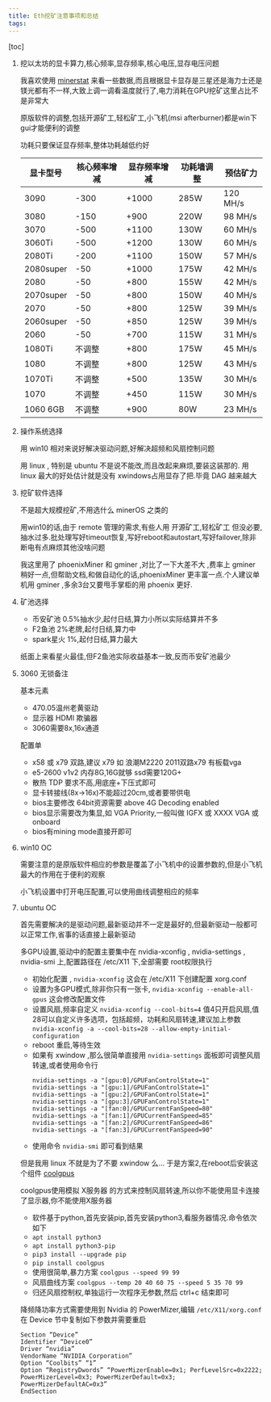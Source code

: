 ```yaml
---
title: Eth挖矿注意事项和总结
tags: 
---
```


[toc]

1. 挖以太坊的显卡算力,核心频率,显存频率,核心电压,显存电压问题

	我喜欢使用 [minerstat](https://minerstat.com/hardware) 来看一些数据,而且根据显卡显存是三星还是海力士还是镁光都有不一样,大致上调一调看温度就行了,电力消耗在GPU挖矿这里占比不是非常大
	
	原版软件的调整,包括开源矿工,轻松矿工,小飞机(msi afterburner)都是win下gui才能便利的调整
	
	功耗只要保证显存频率,整体功耗越低约好

	显卡型号 | 核心频率增减 | 显存频率增减 | 功耗墙调整 | 预估矿力
	---------|--------------|--------------|------------|---------
	3090 |	    -300 |	    +1000 |	285W |	120 MH/s
	3080 |	    -150 |	    +900 |	220W |	98 MH/s
	3070 |	    -500 |	    +1100 |	130W |	60 MH/s
	3060Ti |	-500 |	    +1200 |	130W |	60 MH/s
	2080Ti |    -200 |	    +1100 |	150W |	57 MH/s
	2080super |	-50 |	  +1000 | 175W | 42 MH/s
	2080 |	     -50 |	       +800 | 155W | 42 MH/s
	2070super |	-50 |	   +800 | 150W | 40 MH/s
	2070 |	     -50 |	       +800 | 125W | 39 MH/s
	2060super |	-50 |	   +850 | 125W | 39 MH/s
	2060 |	     -50 |	       +700 | 115W | 31 MH/s
	1080Ti |	不调整 |   +800 |	175W | 45 MH/s
	1080 |	     不调整 |	 +800 |	125W |	43 MH/s
	1070Ti |	不调整 |	+500 |	135W | 30 MH/s
	1070 |	     不调整 |	 +450 |	115W |	30 MH/s
	1060 6GB | 不调整 | +900 |	80W |	 23 MH/s
	
2. 操作系统选择

	用 win10 相对来说好解决驱动问题,好解决超频和风扇控制问题
	
	用 linux , 特别是 ubuntu 不是说不能改,而且改起来麻烦,要装这装那的. 用 linux 最大的好处估计就是没有 xwindows占用显存了把.毕竟 DAG 越来越大
	
3. 挖矿软件选择

	不是超大规模挖矿,不用选什么 minerOS 之类的
	
	用win10的话,由于 remote 管理的需求,有些人用 开源矿工,轻松矿工 但没必要,抽水过多.批处理写好timeout恢复,写好reboot和autostart,写好failover,除非断电有点麻烦其他没啥问题
	
	我这里用了 phoenixMiner 和 gminer ,对比了一下大差不大 ,费率上 gminer 稍好一点,但帮助文档,和做自动化的话,phoenixMiner 更丰富一点.个人建议单机用 gminer ,多余3台又要甩手掌柜的用 phoenix 更好.

4. 矿池选择

	- 币安矿池 0.5%抽水少,起付日结,算力小所以实际结算并不多
	- F2鱼池 2%老牌,起付日结,算力中
	- spark星火 1%,起付日结,算力最大
		
	纸面上来看星火最佳,但F2鱼池实际收益基本一致,反而币安矿池最少

5. 3060 无锁备注
	
	基本元素
	- 470.05温州老黄驱动
	- 显示器 HDMI 欺骗器
	- 3060需要8x,16x通道

	配置单
	- x58 或 x79 双路,建议 x79 如 浪潮M2220 2011双路x79 有板载vga
	- e5-2600 v1v2 内存8G,16G就够 ssd需要120G+
	- 散热 TDP 要求不高,用底座+下压式即可
	- 显卡转接线(8x->16x)不能超过20cm,或者要带供电
	- bios主要修改 64bit资源需要 above 4G Decoding enabled
	- bios显示需要改为集显,如 VGA Priority,一般叫做 IGFX 或 XXXX VGA 或 onboard
	- bios有mining mode直接开即可
	
6. win10 OC

	需要注意的是原版软件相应的参数是覆盖了小飞机中的设置参数的,但是小飞机最大的作用在于便利的观察
	
	小飞机设置中打开电压配置,可以使用曲线调整相应的频率
	
7. ubuntu OC

	首先需要解决的是驱动问题,最新驱动并不一定是最好的,但最新驱动一般都可以正常工作,省事的话直接上最新驱动
	
	多GPU设置,驱动中的配置主要集中在 nvidia-xconfig , nvidia-settings , nvidia-smi 上,配置路径在 /etc/X11 下,全部需要 root权限执行
	
	- 初始化配置 , `nvidia-xconfig` 这会在 /etc/X11 下创建配置 xorg.conf
	- 设置为多GPU模式,除非你只有一张卡, `nvidia-xconfig --enable-all-gpus` 这会修改配置文件
	- 设置风扇,频率自定义 `nvidia-xconfig --cool-bits=4` 值4只开启风扇,值28可以自定义许多选项，包括超频，功耗和风扇转速,建议加上参数 `nvidia-xconfig -a --cool-bits=28 --allow-empty-initial-configuration`	
	- reboot 重启,等待生效
	- 如果有 xwindow ,那么很简单直接用 `nvidia-settings` 面板即可调整风扇转速,或者使用命令行
		```
		nvidia-settings -a "[gpu:0]/GPUFanControlState=1" 
		nvidia-settings -a "[gpu:1]/GPUFanControlState=1" 
		nvidia-settings -a "[gpu:2]/GPUFanControlState=1" 
		nvidia-settings -a "[gpu:3]/GPUFanControlState=1" 
		nvidia-settings -a "[fan:0]/GPUCurrentFanSpeed=80" 
		nvidia-settings -a "[fan:1]/GPUCurrentFanSpeed=85" 
		nvidia-settings -a "[fan:2]/GPUCurrentFanSpeed=86" 
		nvidia-settings -a "[fan:3]/GPUCurrentFanSpeed=90" 
		```
	- 使用命令 `nvidia-smi` 即可看到结果

	但是我用 linux 不就是为了不要 xwindow 么... 于是方案2,在reboot后安装这个组件 [coolgpus](https://github.com/andyljones/coolgpus)
	
	coolgpus使用模拟 X服务器 的方式来控制风扇转速,所以你不能使用显卡连接了显示器,你不能使用X服务器
	
	- 软件基于python,首先安装pip,首先安装python3,看服务器情况.命令依次如下 
	- `apt install python3`
	- `apt install python3-pip`
	- `pip3 install --upgrade pip`
	- `pip install coolgpus`
	- 使用很简单,暴力方案 `coolgpus --speed 99 99`
	- 风扇曲线方案 `coolgpus --temp 20 40 60 75 --speed 5 35 70 99`
	- 归还风扇控制权,单独运行一次程序无参数,然后 ctrl+c 结束即可

	降频降功率方式需要使用到 Nvidia 的 PowerMizer,编辑 `/etc/X11/xorg.conf` 在 Device 节中复制如下参数并需要重启
	```
	Section “Device”
	Identifier “Device0”
	Driver “nvidia”
	VendorName “NVIDIA Corporation”
	Option “Coolbits” “1”
	Option “RegistryDwords” “PowerMizerEnable=0x1; PerfLevelSrc=0x2222; PowerMizerLevel=0x3; PowerMizerDefault=0x3; PowerMizerDefaultAC=0x3”
	EndSection
	```
	
	